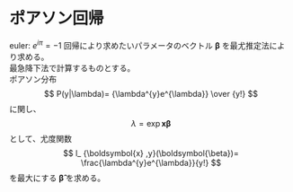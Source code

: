 # ポアソン回帰
euler: $e^{i\pi}=-1$
回帰により求めたいパラメータのベクトル $\boldsymbol{\beta}$ を最尤推定法により求める。<br>
最急降下法で計算するものとする。<br>
ポアソン分布
$$
P(y|\lambda)= {\lambda^{y}e^{\lambda}} \over {y!}
$$
に関し、
$$
\lambda = \exp {\boldsymbol{x} \boldsymbol{\beta}}
$$
として、尤度関数
$$
l_ {\boldsymbol{x} ,y}(\boldsymbol{\beta})= \frac{\lambda^{y}e^{\lambda}}{y!}
$$
を最大にする $\boldsymbol{\hat{\beta}}$ を求める。

